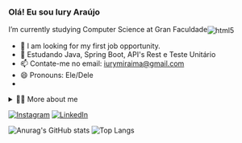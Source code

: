 ### Olá! Eu sou Iury Araújo
I’m currently studying  Computer Science at Gran Faculdade<img align="center" alt="html5" src="https://img.shields.io/badge/Edx-193A3E?style=for-the-badge&logo=edx&logoColor=white" />

- 🔭 I am looking for my first job opportunity.
- 🌱 Estudando Java, Spring Boot, API's Rest e Teste Unitário
- 📫 Contate-me no email: iurymiraima@gmail.com
- 😄 Pronouns: Ele/Dele
- <!-- Dropdown -->
<details>
  <summary>👨‍💻 More about me</summary>

  - 💬 I am 26 years old, currently living in Brazil.  have experience with MySQL, Java, SpringBoot e Test Unitário. 

  - ⚡ I enjoy reading, whether it's a good book, as well as watching movies and playing games!
</details>


[![Instagram](https://img.shields.io/badge/Instagram-E4405F?style=for-the-badge&logo=instagram&logoColor=white)](https://www.instagram.com/iury_aaraujo/)
[![LinkedIn](https://img.shields.io/badge/LinkedIn-0077B5?style=for-the-badge&logo=linkedin&logoColor=white)](https://www.linkedin.com/in/iuryaraujo-/)

![Anurag's GitHub stats](https://github-readme-stats.vercel.app/api?username=Iuryaaraujo&show_icons=true&theme=transparent)
![Top Langs](https://github-readme-stats.vercel.app/api/top-langs/?username=Iuryaaraujo&layout=compact)

